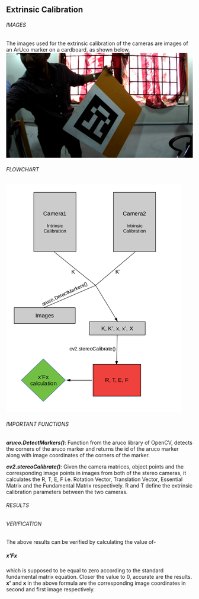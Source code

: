 ## Extrinsic Calibration

###### IMAGES
The images used for the extrinsic calibration of the cameras are images of an ArUco marker on a cardboard, as shown below,
![Sample Image](https://github.com/GuptaAbhinavv/MapmyIndia/blob/master/images/frame000000.png)

###### FLOWCHART

![Flowchart](https://github.com/GuptaAbhinavv/MapmyIndia/blob/master/images/flowchart2.png)

###### IMPORTANT FUNCTIONS
**_aruco.DetectMarkers()_**: Function from the aruco library of OpenCV, detects the corners of the aruco marker and returns the id of the aruco marker along with image coordinates of the corners of the marker.

**_cv2.stereoCalibrate()_**: Given the camera matrices, object points and the corresponding image points in images from both of the stereo cameras, it calculates the R, T, E, F i.e. Rotation Vector, Translation Vector,  Essential Matrix and the Fundamental Matrix respectively. R and T define the extrinsic calibration parameters between the two cameras.
###### RESULTS

###### VERIFICATION
The above results can be verified by calculating the value of-
##### x'Fx
which is supposed to be equal to zero according to the standard fundamental matrix equation. Closer the value to 0, accurate are the results.
**x'** and **x** in the above formula are the corresponding image coordinates in second and first image respectively.
